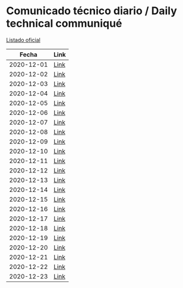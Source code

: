 # Comunicado técnico diario / Daily technical communiqué

[Listado oficial](https://www.gob.mx/salud/documentos/coronavirus-covid19-comunicados-tecnicos-diarios-diciembre-2020)

| Fecha               | Link        |
| ------------------- | ----------  |
| 2020-12-01 | [Link](https://www.gob.mx/salud/prensa/nuevo-coronavirus-en-el-mundo-covid-19-comunicado-tecnico-diario-258424) |
| 2020-12-02 | [Link](https://www.gob.mx/salud/prensa/nuevo-coronavirus-en-el-mundo-covid-19-comunicado-tecnico-diario-258425) |
| 2020-12-03 | [Link](https://www.gob.mx/salud/prensa/nuevo-coronavirus-en-el-mundo-covid-19-comunicado-tecnico-diario-258427) |
| 2020-12-04 | [Link](https://www.gob.mx/salud/prensa/nuevo-coronavirus-en-el-mundo-covid-19-comunicado-tecnico-diario-258428) |
| 2020-12-05 | [Link](https://www.gob.mx/salud/prensa/nuevo-coronavirus-en-el-mundo-covid-19-comunicado-tecnico-diario-258429) |
| 2020-12-06 | [Link](https://www.gob.mx/salud/prensa/nuevo-coronavirus-en-el-mundo-covid-19-comunicado-tecnico-diario-258429) |
| 2020-12-07 | [Link](https://www.gob.mx/salud/prensa/nuevo-coronavirus-en-el-mundo-covid-19-comunicado-tecnico-diario-258838) |
| 2020-12-08 | [Link](https://www.gob.mx/salud/prensa/nuevo-coronavirus-en-el-mundo-covid-19-comunicado-tecnico-diario-258839) |
| 2020-12-09 | [Link](https://www.gob.mx/salud/prensa/nuevo-coronavirus-en-el-mundo-covid-19-comunicado-tecnico-diario-258840) |
| 2020-12-10 | [Link](https://www.gob.mx/salud/prensa/nuevo-coronavirus-en-el-mundo-covid-19-comunicado-tecnico-diario-258841) |
| 2020-12-11 | [Link](https://www.gob.mx/salud/prensa/nuevo-coronavirus-en-el-mundo-covid-19-comunicado-tecnico-diario-258843) |
| 2020-12-12 | [Link](https://www.gob.mx/salud/prensa/nuevo-coronavirus-en-el-mundo-covid-19-comunicado-tecnico-diario-258842) |
| 2020-12-13 | [Link](https://www.gob.mx/salud/prensa/nuevo-coronavirus-en-el-mundo-covid-19-comunicado-tecnico-diario-258844) |
| 2020-12-14 | [Link](https://www.gob.mx/salud/prensa/nuevo-coronavirus-en-el-mundo-covid-19-comunicado-tecnico-diario-259402) |
| 2020-12-15 | [Link](https://www.gob.mx/salud/prensa/nuevo-coronavirus-en-el-mundo-covid-19-comunicado-tecnico-diario-259403) |
| 2020-12-16 | [Link](https://www.gob.mx/salud/prensa/nuevo-coronavirus-en-el-mundo-covid-19-comunicado-tecnico-diario-259680) |
| 2020-12-17 | [Link](https://www.gob.mx/salud/prensa/nuevo-coronavirus-en-el-mundo-covid-19-comunicado-tecnico-diario-259825) |
| 2020-12-18 | [Link](https://www.gob.mx/salud/prensa/nuevo-coronavirus-en-el-mundo-covid-19-comunicado-tecnico-diario-259897) |
| 2020-12-19 | [Link](https://www.gob.mx/salud/prensa/nuevo-coronavirus-en-el-mundo-covid-19-comunicado-tecnico-diario-259910) |
| 2020-12-20 | [Link](https://www.gob.mx/salud/prensa/nuevo-coronavirus-en-el-mundo-covid-19-comunicado-tecnico-diario-259909) |
| 2020-12-21 | [Link](https://www.gob.mx/salud/prensa/nuevo-coronavirus-en-el-mundo-covid-19-comunicado-tecnico-diario-259911) |
| 2020-12-22 | [Link](https://www.gob.mx/salud/prensa/nuevo-coronavirus-en-el-mundo-covid-19-comunicado-tecnico-diario-259912) |
| 2020-12-23 | [Link](https://www.gob.mx/salud/prensa/nuevo-coronavirus-en-el-mundo-covid-19-comunicado-tecnico-diario-259913) |
